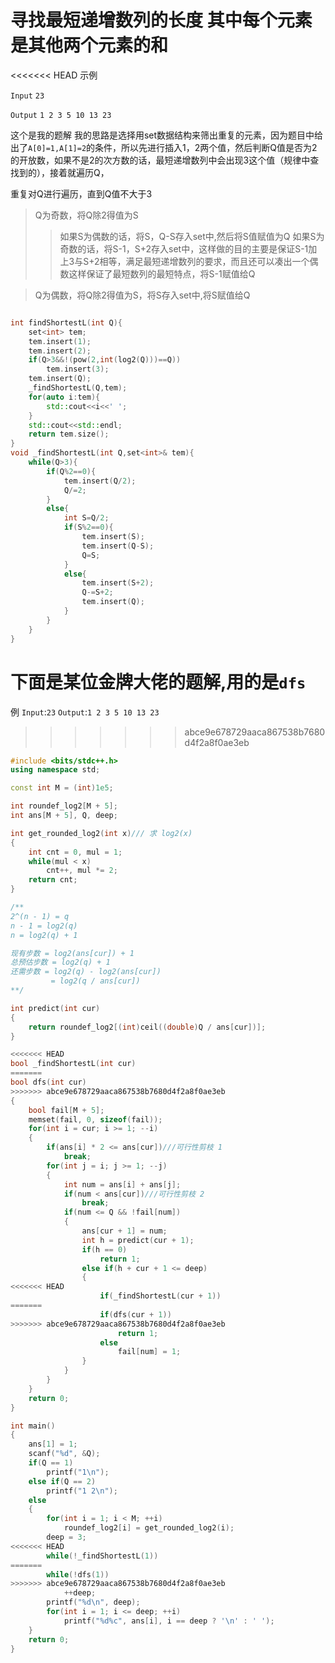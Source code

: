 # 寻找最短递增数列的长度 其中每个元素是其他两个元素的和

<<<<<<< HEAD
示例
 
 `Input` `23`

`Output` `1 2 3 5 10 13 23`

这个是我的题解 我的思路是选择用set数据结构来筛出重复的元素，因为题目中给出了`A[0]=1,A[1]=2`的条件，所以先进行插入1，2两个值，然后判断Q值是否为2的开放数，如果不是2的次方数的话，最短递增数列中会出现3这个值（规律中查找到的），接着就遍历Q，

重复对Q进行遍历，直到Q值不大于3
>Q为奇数，将Q除2得值为S
>>如果S为偶数的话，将S，Q-S存入set中,然后将S值赋值为Q
>>如果S为奇数的话，将S-1，S+2存入set中，这样做的目的主要是保证S-1加上3与S+2相等，满足最短递增数列的要求，而且还可以凑出一个偶数这样保证了最短数列的最短特点，将S-1赋值给Q

>Q为偶数，将Q除2得值为S，将S存入set中,将S赋值给Q

```C++

int findShortestL(int Q){
    set<int> tem;
    tem.insert(1);
    tem.insert(2);
    if(Q>3&&!(pow(2,int(log2(Q)))==Q))
        tem.insert(3);
    tem.insert(Q);
    _findShortestL(Q,tem);
    for(auto i:tem){
        std::cout<<i<<' ';
    }
    std::cout<<std::endl;
    return tem.size();
}
void _findShortestL(int Q,set<int>& tem){
    while(Q>3){
        if(Q%2==0){
            tem.insert(Q/2);
            Q/=2;
        }
        else{
            int S=Q/2;
            if(S%2==0){
                tem.insert(S);
                tem.insert(Q-S);
                Q=S;
            }
            else{
                tem.insert(S+2);
                Q-=S+2;
                tem.insert(Q);
            }
        }
    }
}


```

下面是某位金牌大佬的题解,用的是`dfs`
=======
例
`Input`:`23`
`Output`:`1 2 3 5 10 13 23`
>>>>>>> abce9e678729aaca867538b7680d4f2a8f0ae3eb

```C++
#include <bits/stdc++.h>
using namespace std;

const int M = (int)1e5;

int roundef_log2[M + 5];
int ans[M + 5], Q, deep;

int get_rounded_log2(int x)/// 求 log2(x)
{
    int cnt = 0, mul = 1;
    while(mul < x)
        cnt++, mul *= 2;
    return cnt;
}

/**
2^(n - 1) = q
n - 1 = log2(q)
n = log2(q) + 1

现有步数 = log2(ans[cur]) + 1
总预估步数 = log2(q) + 1
还需步数 = log2(q) - log2(ans[cur])
         = log2(q / ans[cur])
**/

int predict(int cur)
{
    return roundef_log2[(int)ceil((double)Q / ans[cur])];
}

<<<<<<< HEAD
bool _findShortestL(int cur)
=======
bool dfs(int cur)
>>>>>>> abce9e678729aaca867538b7680d4f2a8f0ae3eb
{
    bool fail[M + 5];
    memset(fail, 0, sizeof(fail));
    for(int i = cur; i >= 1; --i)
    {
        if(ans[i] * 2 <= ans[cur])///可行性剪枝 1
            break;
        for(int j = i; j >= 1; --j)
        {
            int num = ans[i] + ans[j];
            if(num < ans[cur])///可行性剪枝 2
                break;
            if(num <= Q && !fail[num])
            {
                ans[cur + 1] = num;
                int h = predict(cur + 1);
                if(h == 0)
                    return 1;
                else if(h + cur + 1 <= deep)
                {
<<<<<<< HEAD
                    if(_findShortestL(cur + 1))
=======
                    if(dfs(cur + 1))
>>>>>>> abce9e678729aaca867538b7680d4f2a8f0ae3eb
                        return 1;
                    else
                        fail[num] = 1;
                }
            }
        }
    }
    return 0;
}

int main()
{
    ans[1] = 1;
    scanf("%d", &Q);
    if(Q == 1)
        printf("1\n");
    else if(Q == 2)
        printf("1 2\n");
    else
    {
        for(int i = 1; i < M; ++i)
            roundef_log2[i] = get_rounded_log2(i);
        deep = 3;
<<<<<<< HEAD
        while(!_findShortestL(1))
=======
        while(!dfs(1))
>>>>>>> abce9e678729aaca867538b7680d4f2a8f0ae3eb
            ++deep;
        printf("%d\n", deep);
        for(int i = 1; i <= deep; ++i)
            printf("%d%c", ans[i], i == deep ? '\n' : ' ');
    }
    return 0;
}

```